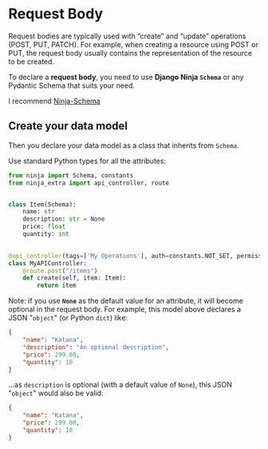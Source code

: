 # **Request Body**

Request bodies are typically used with “create” and “update” operations (POST, PUT, PATCH).
For example, when creating a resource using POST or PUT, the request body usually contains the representation of the resource to be created.

To declare a **request body**, you need to use **Django Ninja `Schema`** or any Pydantic Schema that suits your need.

I recommend [Ninja-Schema](https://pypi.org/project/ninja-schema/)

## **Create your data model**

Then you declare your data model as a class that inherits from `Schema`.

Use standard Python types for all the attributes:

```Python
from ninja import Schema, constants
from ninja_extra import api_controller, route


class Item(Schema):
    name: str
    description: str = None
    price: float
    quantity: int

    
@api_controller(tags=['My Operations'], auth=constants.NOT_SET, permissions=[])
class MyAPIController:
    @route.post("/items")
    def create(self, item: Item):
        return item

```

Note: if you use **`None`** as the default value for an attribute, it will become optional in the request body.
For example, this model above declares a JSON "`object`" (or Python `dict`) like:

```JSON
{
    "name": "Katana",
    "description": "An optional description",
    "price": 299.00,
    "quantity": 10
}
```

...as `description` is optional (with a default value of `None`), this JSON "`object`" would also be valid:

```JSON
{
    "name": "Katana",
    "price": 299.00,
    "quantity": 10
}
```